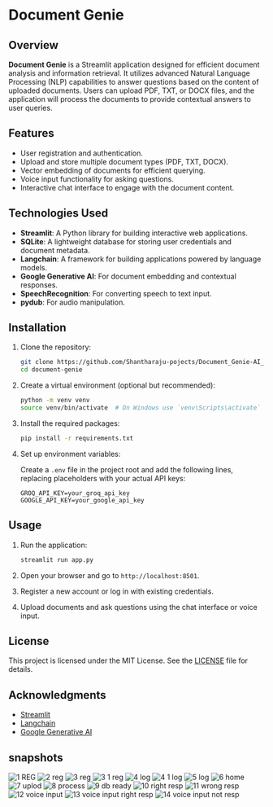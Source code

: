 # Document Genie

## Overview

**Document Genie** is a Streamlit application designed for efficient document analysis and information retrieval. It utilizes advanced Natural Language Processing (NLP) capabilities to answer questions based on the content of uploaded documents. Users can upload PDF, TXT, or DOCX files, and the application will process the documents to provide contextual answers to user queries.

## Features

- User registration and authentication.
- Upload and store multiple document types (PDF, TXT, DOCX).
- Vector embedding of documents for efficient querying.
- Voice input functionality for asking questions.
- Interactive chat interface to engage with the document content.

## Technologies Used

- **Streamlit**: A Python library for building interactive web applications.
- **SQLite**: A lightweight database for storing user credentials and document metadata.
- **Langchain**: A framework for building applications powered by language models.
- **Google Generative AI**: For document embedding and contextual responses.
- **SpeechRecognition**: For converting speech to text input.
- **pydub**: For audio manipulation.

## Installation

1. Clone the repository:

   ```bash
   git clone https://github.com/Shantharaju-pojects/Document_Genie-AI_chatbot.git
   cd document-genie
   ```

2. Create a virtual environment (optional but recommended):

   ```bash
   python -m venv venv
   source venv/bin/activate  # On Windows use `venv\Scripts\activate`
   ```

3. Install the required packages:

   ```bash
   pip install -r requirements.txt
   ```

4. Set up environment variables:

   Create a `.env` file in the project root and add the following lines, replacing placeholders with your actual API keys:

   ```plaintext
   GROQ_API_KEY=your_groq_api_key
   GOOGLE_API_KEY=your_google_api_key
   ```

## Usage

1. Run the application:

   ```bash
   streamlit run app.py
   ```

2. Open your browser and go to `http://localhost:8501`.

3. Register a new account or log in with existing credentials.

4. Upload documents and ask questions using the chat interface or voice input.

## License

This project is licensed under the MIT License. See the [LICENSE](LICENSE) file for details.

## Acknowledgments

- [Streamlit](https://streamlit.io/)
- [Langchain](https://langchain.readthedocs.io/en/latest/)
- [Google Generative AI](https://cloud.google.com/generative-ai)

## snapshots

![1  REG ](https://github.com/user-attachments/assets/5b1a36b7-1e14-4c51-a62a-ef657b7675bd)
![2  reg](https://github.com/user-attachments/assets/c0f52b1d-7ba9-4fb4-9c74-1b3bc2156f89)
![3  reg](https://github.com/user-attachments/assets/1c89c631-8e47-429a-8c29-4179929d95c5)
![3 1 reg](https://github.com/user-attachments/assets/20215b0b-f62c-4c61-93bb-2cd2f706b750)
![4  log](https://github.com/user-attachments/assets/ad290d08-92d9-483a-941b-f52de968cfd3)
![4 1 log](https://github.com/user-attachments/assets/78190fc5-9057-4162-8673-b47ceb0b26ed)
![5  log](https://github.com/user-attachments/assets/58147e0e-6bbf-49e9-acd1-cc77516ec9b7)
![6  home](https://github.com/user-attachments/assets/2db3b787-a9a9-4089-abb4-20356af4070c)
![7  uplod](https://github.com/user-attachments/assets/9fdc398f-d30b-44bb-b3c0-7b304cac1fbc)
![8  process](https://github.com/user-attachments/assets/ed7c2e94-7c84-4fbb-b52b-10a55ce445ac)
![9  db ready](https://github.com/user-attachments/assets/932adbd5-fffb-4181-8e11-0e524c14d14b)
![10  right resp](https://github.com/user-attachments/assets/a7c797a5-4a6a-43f5-ac92-1494d5898d71)
![11  wrong resp](https://github.com/user-attachments/assets/ad992c47-4fd0-4f3f-b1d2-a47c99203da5)
![12  voice input](https://github.com/user-attachments/assets/ac59acab-fb7c-4128-9cc5-c411a772e58f)
![13  voice input right resp](https://github.com/user-attachments/assets/1ac86391-02ab-4834-ac5c-8237b9fb4c22)
![14  voice input not resp](https://github.com/user-attachments/assets/417d0bb3-2493-499c-896d-cc64c885d93d)
















